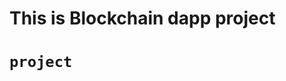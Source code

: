 # ##################################
#
# This is Blockchain dapp project

# `project`

# ##################################